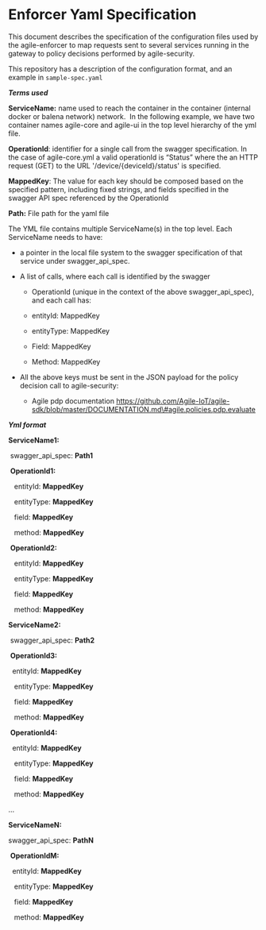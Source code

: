 # Enforcer Yaml Specification

This document describes the specification of the configuration files used by the agile-enforcer to map requests sent to several services running in the gateway to policy decisions performed by agile-security.

This repository has a description of the configuration format, and an example in ``sample-spec.yaml``


***Terms used***

**ServiceName:** name used to reach the container in the container
(internal docker or balena network) network.  In the following example,
we have two container names agile-core and agile-ui in the top level
hierarchy of the yml file.

**OperationId**: identifier for a single call from the swagger
specification. In the case of agile-core.yml a valid operationId is
“Status” where the an HTTP request (GET) to the URL
'/device/{deviceId}/status' is specified.

**MappedKey**: The value for each key should be composed based on the
specified pattern, including fixed strings, and fields specified in the
swagger API spec referenced by the OperationId

**Path:** File path for the yaml file

The YML file contains multiple ServiceName(s) in the top level. Each
ServiceName needs to have:

-   a pointer in the local file system to the swagger specification of that service under swagger\_api\_spec.

-   A list of calls, where each call is identified by the swagger
    * OperationId (unique in the context of the above
     swagger\_api\_spec), and each call has:

    *   entityId: MappedKey

    *   entityType: MappedKey

    *   Field: MappedKey

    *   Method: MappedKey

-   All the above keys must be sent in the JSON payload for the policy decision call to agile-security:
    *  Agile pdp documentation https://github.com/Agile-IoT/agile-sdk/blob/master/DOCUMENTATION.md\#agile.policies.pdp.evaluate

***Yml format***

**ServiceName1:**

 swagger\_api\_spec: **Path1**

 **OperationId1:**

   entityId: **MappedKey**

   entityType: **MappedKey**

   field: **MappedKey**

   method: **MappedKey**

 **OperationId2:**

   entityId: **MappedKey**

   entityType: **MappedKey**

   field: **MappedKey**

   method: **MappedKey**

**ServiceName2:**

 swagger\_api\_spec: **Path2**

 **OperationId3:**

  entityId: **MappedKey**

   entityType: **MappedKey**

   field: **MappedKey**

   method: **MappedKey**

 **OperationId4:**

  entityId: **MappedKey**

   entityType: **MappedKey**

   field: **MappedKey**

   method: **MappedKey**

…

**ServiceNameN:**

swagger\_api\_spec: **PathN**

 **OperationIdM:**

  entityId: **MappedKey**

   entityType: **MappedKey**

   field: **MappedKey**

   method: **MappedKey**
